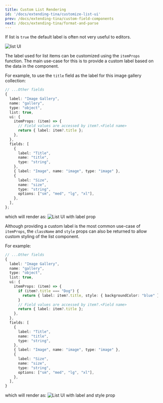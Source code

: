 ```yaml
---
title: Custom List Rendering
id: '/docs/extending-tina/customize-list-ui'
prev: /docs/extending-tina/custom-field-components
next: /docs/extending-tina/format-and-parse
---
```


If list is `true` the default label is often not very useful to editors.

![list UI](https://res.cloudinary.com/forestry-demo/image/upload/v1649941182/tina-io/docs/extending-tina/Extending_Tina_No_List_Props.png)

The label used for list items can be customized using the `itemProps` function. The main use-case for this is to provide a custom label based on the data in the component.

For example, to use the `title` field as the label for this image gallery collection:

```ts
// ...Other fields
{
  label: "Image Gallery",
  name: "gallery",
  type: "object",
  list: true,
  ui: {
    itemProps: (item) => {
      // Field values are accessed by item?.<Field name>
      return { label: item?.title };
    },
  },
  fields: [
    {
      label: "Title",
      name: "title",
      type: "string",
    },
    { label: "Image", name: "image", type: "image" },
    {
      label: "Size",
      name: "size",
      type: "string",
      options: ["sm", "med", "lg", "xl"],
    },
  ],
};
```

which will render as:
![List UI with label prop](https://res.cloudinary.com/forestry-demo/image/upload/v1649941182/tina-io/docs/extending-tina/Extending_Tina_Label_List_Props.png)

Although providing a custom label is the most common use-case of `itemProps`, the `className` and `style` props can also be returned to allow custom styling of the list component.

For example:

```ts
// ...Other fields
{
  label: "Image Gallery",
  name: "gallery",
  type: "object",
  list: true,
  ui: {
    itemProps: (item) => {
      if (item?.title === "Dog") {
        return { label: item?.title, style: { backgroundColor: "blue" } };
      }
      // Field values are accessed by item?.<Field name>
      return { label: item?.title };
    },
  },
  fields: [
    {
      label: "Title",
      name: "title",
      type: "string",
    },
    { label: "Image", name: "image", type: "image" },
    {
      label: "Size",
      name: "size",
      type: "string",
      options: ["sm", "med", "lg", "xl"],
    },
  ],
}
```

which will render as:
![List UI with label and style prop](https://res.cloudinary.com/forestry-demo/image/upload/v1649941182/tina-io/docs/extending-tina/Extending_Tina_Style_List_Props.png)
